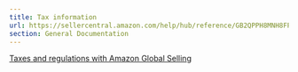 ```yaml
---
title: Tax information
url: https://sellercentral.amazon.com/help/hub/reference/GB2QPPH8MNH8FPB8
section: General Documentation
---
```


[Taxes and regulations with Amazon Global Selling](/gp/help/G201468380)

